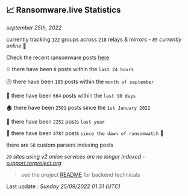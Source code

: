 
## 📈 Ransomware.live Statistics
_september 25th, 2022_

currently tracking `122` groups across `218` relays & mirrors - _`85` currently online_ 📡

Check the recent ransomware posts [here](https://www.ransomware.live/#/recentposts)


⏲ there have been `0` posts within the `last 24 hours`

🕓 there have been `183` posts within the `month of september`

📅 there have been `664` posts within the `last 90 days`

🏚 there have been `2501` posts since the `1st January 2022`

🚀 there have been `2252` posts `last year`

🦕 there have been `4787` posts `since the dawn of ransomwatch` 🐣

there are `58` custom parsers indexing posts

_`20` sites using v2 onion services are no longer indexed - [support.torproject.org](https://support.torproject.org/onionservices/v2-deprecation/)_

> see the project [README](https://github.com/jmousqueton/ransomwatch#readme) for backend technicals



Last update : _Sunday 25/09/2022 01.31 (UTC)_

